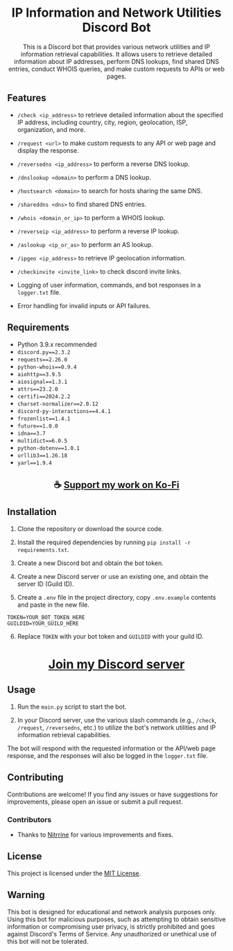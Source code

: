 <div align="center">

# IP Information and Network Utilities Discord Bot

This is a Discord bot that provides various network utilities and IP information retrieval capabilities. It allows users to retrieve detailed information about IP addresses, perform DNS lookups, find shared DNS entries, conduct WHOIS queries, and make custom requests to APIs or web pages.

</div>

## Features

- `/check <ip_address>` to retrieve detailed information about the specified IP address, including country, city, region, geolocation, ISP, organization, and more.

- `/request <url>` to make custom requests to any API or web page and display the response.

- `/reversedns <ip_address>` to perform a reverse DNS lookup.

- `/dnslookup <domain>` to perform a DNS lookup.

- `/hostsearch <domain>` to search for hosts sharing the same DNS.

- `/shareddns <dns>` to find shared DNS entries.

- `/whois <domain_or_ip>` to perform a WHOIS lookup.

- `/reverseip <ip_address>` to perform a reverse IP lookup.

- `/aslookup <ip_or_as>` to perform an AS lookup.

- `/ipgeo <ip_address>` to retrieve IP geolocation information.

- `/checkinvite <invite_link>` to check discord invite links.

- Logging of user information, commands, and bot responses in a `logger.txt` file.

- Error handling for invalid inputs or API failures.

## Requirements

- Python 3.9.x recommended
- `discord.py==2.3.2`
- `requests==2.26.0`
- `python-whois==0.9.4`
- `aiohttp==3.9.5`
- `aiosignal==1.3.1`
- `attrs==23.2.0`
- `certifi==2024.2.2`
- `charset-normalizer==2.0.12`
- `discord-py-interactions==4.4.1`
- `frozenlist==1.4.1`
- `future==1.0.0`
- `idna==3.7`
- `multidict==6.0.5`
- `python-dotenv==1.0.1`
- `urllib3==1.26.18`
- `yarl==1.9.4`

<div align="center">

## ☕ [Support my work on Ko-Fi](https://ko-fi.com/thatsinewave)

</div>

## Installation

1. Clone the repository or download the source code.

2. Install the required dependencies by running `pip install -r requirements.txt`.

3. Create a new Discord bot and obtain the bot token.

4. Create a new Discord server or use an existing one, and obtain the server ID (Guild ID).

5. Create a `.env` file in the project directory, copy `.env.example` contents and paste in the new file.
```env
TOKEN=YOUR_BOT_TOKEN_HERE
GUILDID=YOUR_GUILD_HERE
```

6. Replace `TOKEN` with your bot token and `GUILDID` with your guild ID.

<div align="center">

# [Join my Discord server](https://thatsinewave.github.io/Discord-Redirect/)

</div>

## Usage

1. Run the `main.py` script to start the bot.

2. In your Discord server, use the various slash commands (e.g., `/check`, `/request`, `/reversedns`, etc.) to utilize the bot's network utilities and IP information retrieval capabilities.

The bot will respond with the requested information or the API/web page response, and the responses will also be logged in the `logger.txt` file.

## Contributing

Contributions are welcome! If you find any issues or have suggestions for improvements, please open an issue or submit a pull request.

### Contributors

- Thanks to [Nitrrine](https://github.com/Nitrrine) for various improvements and fixes.

## License

This project is licensed under the [MIT License](LICENSE).

## Warning

This bot is designed for educational and network analysis purposes only. Using this bot for malicious purposes, such as attempting to obtain sensitive information or compromising user privacy, is strictly prohibited and goes against Discord's Terms of Service. Any unauthorized or unethical use of this bot will not be tolerated.
